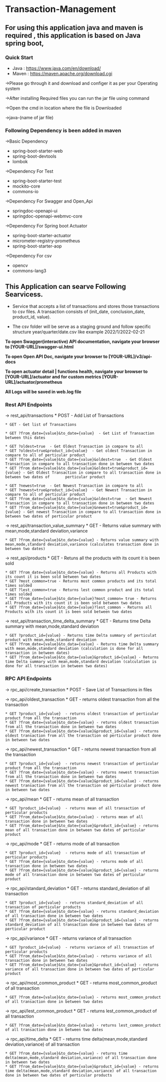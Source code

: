# Transaction-Management

## For using this application java and maven is required , this application is based on Java spring boot,
### Quick Start
   * Java : https://www.java.com/en/download/
   * Maven : https://maven.apache.org/download.cgi
   
->Please go through it and download and configer it as per your Operating system 

->After installing Required files you can run the jar file using command

->Open the cmd in location where the file is Downloaded 

->java-(name of jar file)

### Following Dependency is been added in maven

   ->Basic Dependency
   * spring-boot-starter-web
   * spring-boot-devtools
   * lombok
   
   ->Dependency For Test
   * spring-boot-starter-test
   * mockito-core
   * commons-io
   
   ->Dependency For Swagger and Open_Api
   * springdoc-openapi-ui
   * springdoc-openapi-webmvc-core
   
   ->Dependency For Spring boot Actuator
   * spring-boot-starter-actuator
   * micrometer-registry-prometheus
   * spring-boot-starter-aop
   
   ->Dependency For csv
   * opencv
   * commons-lang3
   
## This Application can searve Following Searvicess.

 * Service that accepts a list of transactions and stores those transactions to csv files. A transaction consists of (init_date, conclusion_date, product_id, value). 

 * The csv folder will be serve as a staging ground and follow specific structure year/quarter/date.csv like example 2022/1/2022-02-21

**To open Swagger(interactive) API documentation, navigate your browser to [YOUR-URL]/swagger-ui.html**

**To open Open API Doc, navigate your browser to [YOUR-URL]/v3/api-docs**

**To open actuator detail | functions health, navigate your browser to [YOUR-URL]/actuator and for custom metrics [YOUR-URL]/actuator/prometheus**

**All Logs will be saved in web.log file**

### Rest API Endpoints

-> rest_api/transactions
    * POST - Add List of Transactions
    
    * GET - Get list of Transactions
    
    * GET ?from_date={value}&to_date={value}  - Get List of Transaction between this dates
    
    * GET ?oldest=true  - Get Oldest Transaction in compare to all
    * GET ?oldest=true&product_id={value}  - Get oldest Transaction in compare to all of perticular product
    * GET ?from_date={value}&to_date={value}&oldest=true  - Get Oldest Transaction in compare to all transaction done in between two dates
    * GET ?from_date={value}&to_date={value}&oldest=true&product_id={value} - Get Oldest Transaction in compare to all transaction done in between two dates of       perticular product
    
    * GET ?newest=true  - Get Newest Transaction in compare to all
    * GET ?newest=true&product_id={value}  - Get Newest Transaction in compare to all of perticular product
    * GET ?from_date={value}&to_date={value}&oldest=true  - Get Newest Transaction in compare to all transaction done in between two dates
    * GET ?from_date={value}&to_date={value}&newest=true&product_id={value} - Get newest Transaction in compare to all transaction done in between two dates of perticular product
   
  
-> rest_api/transaction_value_summary
    * GET  -  Returns value summary with mean,mode,standard deviation,variance

    * GET ?from_date={value}&to_date={value} - Returns value summary with mean,mode,standard deviation,variance (calculates transaction done in between two dates)  
  
-> rest_api/products
    * GET -  Retuns all the products with its count it is been sold
    
    * GET ?from_date={value}&to_date={value} - Returns all Products with its count it is been sold between two dates 
    * GET ?most_common=true - Returns most common products and its total times solded 
    * GET ?lest_common=true - Returns lest common product and its total times solded
    * GET ?from_date={value}&to_date={value}?most_common= true - Returns all Products with its count it is been sold between two dates 
    * GET ?from_date={value}&to_date={value}?lest_common - Returns all Products with its count it is been sold between two dates 
    
-> rest_api/transaction_time_delta_summary
    * GET - Returns time Delta summary with mean,mode,standard deviation
    
    * GET ?product_id={value} - Returns time Delta summary of perticulat product with mean,mode,standard deviation
    * GET ?from_date={value}&to_data={value} - Returns time Delta summary with mean,mode,standard deviation (calculation is done for all transaction in between dates)
    * GET ?from_date={value}&to_data={value}&product_id={value} - Returns time Delta summary with mean,mode,standard deviation (calculation is done for all transaction in between two dates)
    
### RPC API Endpoints
-> rpc_api/create_transaction 
    * POST - Save List of Transactions in files
    
-> rpc_api/oldest_transaction
    * GET  - returns oldest transaction from all the transaction 
    
    * GET ?product_id={value}  - returns oldest transaction of perticular product from all the transaction
    * GET ?from_date={value}&to_date={value} - returns oldest transaction from all the transaction done in between two dates
    * GET ?from_date={value}&to_date={value}&product_id={value} - returns oldest transaction from all the transaction od perticular product done in between two dates 

-> rpc_api/newest_transaction
    * GET  - returns newest transaction from all the transaction 
    
    * GET ?product_id={value}  - returns newest transaction of perticular product from all the transaction
    * GET ?from_date={value}&to_date={value} - returns newest transaction from all the transaction done in between two dates
    * GET ?from_date={value}&to_date={value}&product_id={value} - returns newest transaction from all the transaction od perticular product done in between two dates 
 
-> rpc_api/mean
    * GET  - returns mean of all transaction 
    
    * GET ?product_id={value}  - returns mean of all transaction of perticular products
    * GET ?from_date={value}&to_date={value} - returns mean of all transaction done in between two dates
    * GET ?from_date={value}&to_date={value}&product_id={value} - returns mean of all transaction done in between two dates of perticular product
   
-> rpc_api/mode
    * GET  - returns mode of all transaction 
    
    * GET ?product_id={value}  - returns mode of all transaction of perticular products
    * GET ?from_date={value}&to_date={value} - returns mode of all transaction done in between two dates
    * GET ?from_date={value}&to_date={value}&product_id={value} - returns mode of all transaction done in between two dates of perticular product
    
-> rpc_api/standard_deviation
    * GET  - returns standard_deviation of all transaction 
    
    * GET ?product_id={value}  - returns standard_deviation of all transaction of perticular products
    * GET ?from_date={value}&to_date={value} - returns standard_deviation of all transaction done in between two dates
    * GET ?from_date={value}&to_date={value}&product_id={value} - returns standard_deviation of all transaction done in between two dates of perticular product
    
-> rpc_api/variance
    * GET  - returns variance of all transaction 
    
    * GET ?product_id={value}  - returns variance of all transaction of perticular products
    * GET ?from_date={value}&to_date={value} - returns variance of all transaction done in between two dates
    * GET ?from_date={value}&to_date={value}&product_id={value} - returns variance of all transaction done in between two dates of perticular product
    
-> rpc_api/most_common_product
    * GET  - returns most_common_product of all transaction 
    
    * GET ?from_date={value}&to_date={value} - returns most_common_product of all transaction done in between two dates
  
-> rpc_api/lest_common_product
    * GET  - returns lest_common_product of all transaction 
    
    * GET ?from_date={value}&to_date={value} - returns lest_common_product of all transaction done in between two dates
  
-> rpc_api/time_delta
    * GET  - returns time delta(mean,mode,standard deviation,variance) of all transaction 
    
    * GET ?from_date={value}&to_date={value} - returns time delta(mean,mode,standard deviation,variance) of all transaction done in between two dates
    * GET ?from_date={value}&to_date={value}&product_id={value} - returns time delta(mean,mode,standard deviation,variance) of all transaction done in between two dates of perticular products
    
